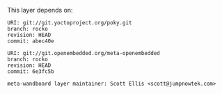 This layer depends on:

    URI: git://git.yoctoproject.org/poky.git
    branch: rocko
    revision: HEAD
    commit: abec40e

    URI: git://git.openembedded.org/meta-openembedded
    branch: rocko
    revision: HEAD
    commit: 6e3fc5b

    meta-wandboard layer maintainer: Scott Ellis <scott@jumpnowtek.com>
